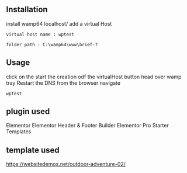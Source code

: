 ## Installation

install wamp64 
localhost/ 
add a virtual Host 

```
virtual host name : wptest 
```
```
folder path : C:\wamp64\www\brief-7
```
## Usage

click on the start the creation odf the virtualHost button
head over wamp tray Restart the DNS
from the browser navigate

```
wptest 
```

## plugin used 
Elementor
Elementor Header & Footer Builder
Elementor Pro
Starter Templates

## template used 
https://websitedemos.net/outdoor-adventure-02/
